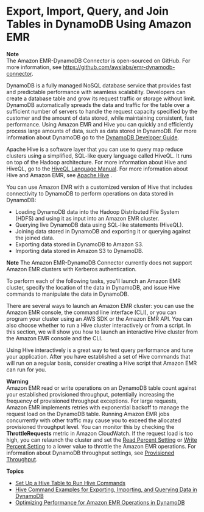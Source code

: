 # Export, Import, Query, and Join Tables in DynamoDB Using Amazon EMR<a name="EMRforDynamoDB"></a>

**Note**  
The Amazon EMR\-DynamoDB Connector is open\-sourced on GitHub\. For more information, see [https://github\.com/awslabs/emr\-dynamodb\-connector](https://github.com/awslabs/emr-dynamodb-connector)\.

DynamoDB is a fully managed NoSQL database service that provides fast and predictable performance with seamless scalability\. Developers can create a database table and grow its request traffic or storage without limit\. DynamoDB automatically spreads the data and traffic for the table over a sufficient number of servers to handle the request capacity specified by the customer and the amount of data stored, while maintaining consistent, fast performance\. Using Amazon EMR and Hive you can quickly and efficiently process large amounts of data, such as data stored in DynamoDB\. For more information about DynamoDB go to the [DynamoDB Developer Guide](http://docs.aws.amazon.com/amazondynamodb/latest/developerguide/Introduction.html)\. 

Apache Hive is a software layer that you can use to query map reduce clusters using a simplified, SQL\-like query language called HiveQL\. It runs on top of the Hadoop architecture\. For more information about Hive and HiveQL, go to the [HiveQL Language Manual](https://cwiki.apache.org/confluence/display/Hive/LanguageManual)\. For more information about Hive and Amazon EMR, see [Apache Hive](emr-hive.md) \.

 You can use Amazon EMR with a customized version of Hive that includes connectivity to DynamoDB to perform operations on data stored in DynamoDB:
+ Loading DynamoDB data into the Hadoop Distributed File System \(HDFS\) and using it as input into an Amazon EMR cluster\.
+ Querying live DynamoDB data using SQL\-like statements \(HiveQL\)\.
+ Joining data stored in DynamoDB and exporting it or querying against the joined data\.
+ Exporting data stored in DynamoDB to Amazon S3\.
+ Importing data stored in Amazon S3 to DynamoDB\.

**Note**
The Amazon EMR\-DynamoDB Connector currently does not support Amazon EMR clusters with Kerberos authentication. 

 To perform each of the following tasks, you'll launch an Amazon EMR cluster, specify the location of the data in DynamoDB, and issue Hive commands to manipulate the data in DynamoDB\. 

There are several ways to launch an Amazon EMR cluster: you can use the Amazon EMR console, the command line interface \(CLI\), or you can program your cluster using an AWS SDK or the Amazon EMR API\. You can also choose whether to run a Hive cluster interactively or from a script\. In this section, we will show you how to launch an interactive Hive cluster from the Amazon EMR console and the CLI\. 

 Using Hive interactively is a great way to test query performance and tune your application\. After you have established a set of Hive commands that will run on a regular basis, consider creating a Hive script that Amazon EMR can run for you\. 

**Warning**  
 Amazon EMR read or write operations on an DynamoDB table count against your established provisioned throughput, potentially increasing the frequency of provisioned throughput exceptions\. For large requests, Amazon EMR implements retries with exponential backoff to manage the request load on the DynamoDB table\. Running Amazon EMR jobs concurrently with other traffic may cause you to exceed the allocated provisioned throughput level\. You can monitor this by checking the **ThrottleRequests** metric in Amazon CloudWatch\. If the request load is too high, you can relaunch the cluster and set the [Read Percent Setting](EMR_Hive_Optimizing.md#ReadPercent) or [Write Percent Setting](EMR_Hive_Optimizing.md#WritePercent) to a lower value to throttle the Amazon EMR operations\. For information about DynamoDB throughput settings, see [Provisioned Throughput](http://docs.aws.amazon.com/amazondynamodb/latest/developerguide/WorkingWithDDTables.html#ProvisionedThroughput)\. 

**Topics**
+ [Set Up a Hive Table to Run Hive Commands](EMR_Interactive_Hive.md)
+ [Hive Command Examples for Exporting, Importing, and Querying Data in DynamoDB](EMR_Hive_Commands.md)
+ [Optimizing Performance for Amazon EMR Operations in DynamoDB](EMR_Hive_Optimizing.md)
